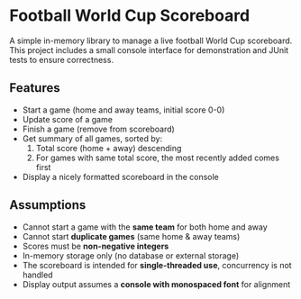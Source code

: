 # Football World Cup Scoreboard

A simple in-memory library to manage a live football World Cup scoreboard.  
This project includes a small console interface for demonstration and JUnit tests to ensure correctness.

## Features

- Start a game (home and away teams, initial score 0-0)
- Update score of a game
- Finish a game (remove from scoreboard)
- Get summary of all games, sorted by:
    1. Total score (home + away) descending
    2. For games with same total score, the most recently added comes first
- Display a nicely formatted scoreboard in the console

## Assumptions

- Cannot start a game with the **same team** for both home and away
- Cannot start **duplicate games** (same home & away teams)
- Scores must be **non-negative integers**
- In-memory storage only (no database or external storage)
- The scoreboard is intended for **single-threaded use**, concurrency is not handled
- Display output assumes a **console with monospaced font** for alignment